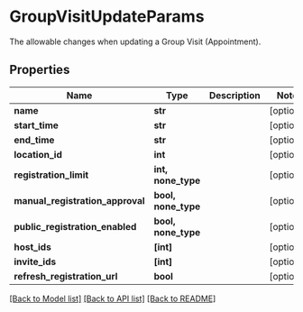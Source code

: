# GroupVisitUpdateParams

The allowable changes when updating a Group Visit (Appointment).

## Properties
Name | Type | Description | Notes
------------ | ------------- | ------------- | -------------
**name** | **str** |  | [optional] 
**start_time** | **str** |  | [optional] 
**end_time** | **str** |  | [optional] 
**location_id** | **int** |  | [optional] 
**registration_limit** | **int, none_type** |  | [optional] 
**manual_registration_approval** | **bool, none_type** |  | [optional] 
**public_registration_enabled** | **bool, none_type** |  | [optional] 
**host_ids** | **[int]** |  | [optional] 
**invite_ids** | **[int]** |  | [optional] 
**refresh_registration_url** | **bool** |  | [optional] 

[[Back to Model list]](../README.md#documentation-for-models) [[Back to API list]](../README.md#documentation-for-api-endpoints) [[Back to README]](../README.md)


